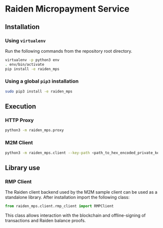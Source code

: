 # Raiden Micropayment Service

## Installation

### Using `virtualenv`

Run the following commands from the repository root directory.

```bash
virtualenv -p python3 env
. env/bin/activate
pip install -e raiden_mps
```

### Using a global `pip3` installation

```bash
sudo pip3 install -e raiden_mps
```

## Execution

### HTTP Proxy
```bash
python3 -m raiden_mps.proxy 
```

### M2M Client
```bash
python3 -m raiden_mps.client --key-path <path_to_hex_encoded_private_key>
```

## Library use

### RMP Client
The Raiden client backend used by the M2M sample client can be used as a standalone library. After installation import the following class:
```python
from raiden_mps.client.rmp_client import RMPClient
```

This class allows interaction with the blockchain and offline-signing of transactions and Raiden balance proofs.

